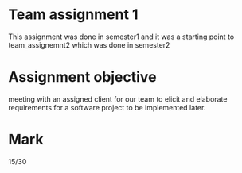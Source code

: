 # Team assignment 1
This assignment was done in semester1 and it was a starting point to team_assignemnt2 which was done in semester2
# Assignment objective
meeting with an assigned client for our team to elicit and elaborate requirements for a software project to be implemented later.
# Mark
15/30
